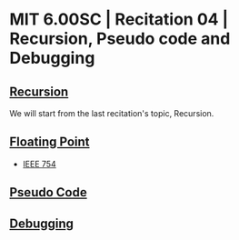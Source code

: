 # MIT 6.00SC | Recitation 04 | Recursion, Pseudo code and Debugging #

## [Recursion ](https://www.youtube.com/watch?v=7BpomdjZ_Os&feature=player_detailpage&list=PLB2BE3D6CA77BB8F7#t=32) ##

We will start from the last recitation's topic, Recursion.


## [Floating Point ](https://www.youtube.com/watch?v=7BpomdjZ_Os&list=PLB2BE3D6CA77BB8F7#t=945) ##

* [IEEE 754](http://en.wikipedia.org/wiki/IEEE_floating_point)


## [Pseudo Code](https://www.youtube.com/watch?v=7BpomdjZ_Os&list=PLB2BE3D6CA77BB8F7#t=1539) ##

## [Debugging ](https://www.youtube.com/watch?v=7BpomdjZ_Os&list=PLB2BE3D6CA77BB8F7#t=2585) ##




